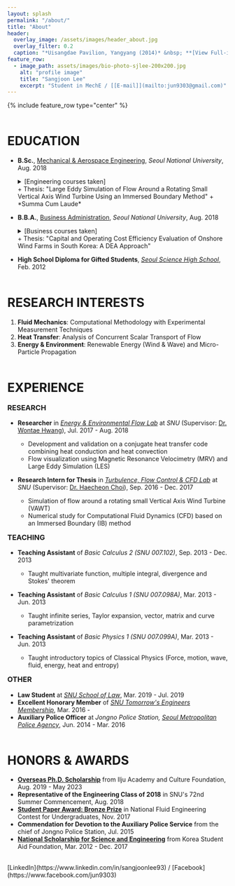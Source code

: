 ```yaml
---
layout: splash
permalink: "/about/"
title: "About"
header:
  overlay_image: /assets/images/header_about.jpg
  overlay_filter: 0.2
  caption: "*Uisangdae Pavilion, Yangyang (2014)* &nbsp; **[View Full-image](/assets/photographs/ui_sang_dae_yang_yang_2014.jpg)**"
feature_row:
  - image_path: assets/images/bio-photo-sjlee-200x200.jpg
    alt: "profile image"
    title: "Sangjoon Lee"
    excerpt: "Student in MechE / [[E-mail]](mailto:jun9303@gmail.com)"
---
```


{% include feature_row type="center" %}

# EDUCATION

- **B.Sc.**, [Mechanical & Aerospace Engineering](http://me.snu.ac.kr/eng), *Seoul National University*, Aug. 2018
    <details>
      <summary>[Engineering courses taken]</summary>
    
      <small>Applied Fluid Mechanics, Creative Engineering Design, Digital Computer Concept and Practice, Digital Fabrication and Manufacturing, Dynamics, Engineering Mathematics (1 & 2), Fluid Mechanics, Heat Transfer, Introduction to Electrical and Computer Engineering, Management in Mechanical Engineering (1 & 2), Manufacturing Processes, Mechanical Drawing, Mechanical Engineering Lab. (1 & 2), Mechanical System Design Project (1 & 2), Mechanics and Design, Solid Mechanics, Thermodynamics, Writing in Science & Technology (GPA of 4.22/4.3)</small>
    </details>
  + Thesis: "Large Eddy Simulation of Flow Around a Rotating Small Vertical Axis Wind Turbine Using an Immersed Boundary Method"
  + *Summa Cum Laude*
- **B.B.A.**, [Business Administration](http://cba.snu.ac.kr/en), *Seoul National University*, Aug. 2018
    <details>
      <summary>[Business courses taken]</summary>
    
      <small>Capital Markets and Accounting, Corporate Strategy, Fundamentals of Economics, Human Resource Management, International Business Management, Management Information System, Management Science, Managerial Accounting, Marketing Management, Mathematics for Economics, Operations Management, Principles of Accounting, Principles of Management (GPA of 4.18/4.3)</small>
    </details>
  + Thesis: "Capital and Operating Cost Efficiency Evaluation of Onshore Wind Farms in South Korea: A DEA Approach" 
- **High School Diploma for Gifted Students**, *[Seoul Science High School](http://en.sshs.hs.kr)*, Feb. 2012

# RESEARCH INTERESTS

1. **Fluid Mechanics**: Computational Methodology with Experimental Measurement Techniques
2. **Heat Transfer**: Analysis of Concurrent Scalar Transport of Flow
3. **Energy & Environment**: Renewable Energy (Wind & Wave) and Micro-Particle Propagation

# EXPERIENCE

### RESEARCH

- **Researcher** in *[Energy & Environmental Flow Lab](http://eeflow.snu.ac.kr)* at *SNU* (Supervisor: [Dr. Wontae Hwang](http://me.snu.ac.kr/eng/01_intro/faculty_view.asp?pid=137)), Jul. 2017 - Aug. 2018
  + Development and validation on a conjugate heat transfer code combining heat conduction and heat convection
  + Flow visualization using Magnetic Resonance Velocimetry (MRV) and Large Eddy Simulation (LES)

- **Research Intern for Thesis** in *[Turbulence, Flow Control & CFD Lab](http://tfc.snu.ac.kr)* at *SNU* (Supervisor: [Dr. Haecheon Choi](http://me.snu.ac.kr/eng/01_intro/faculty_view.asp?pid=39)), Sep. 2016 - Dec. 2017
  + Simulation of flow around a rotating small Vertical Axis Wind Turbine (VAWT)
  + Numerical study for Computational Fluid Dynamics (CFD) based on an Immersed Boundary (IB) method

### TEACHING

- **Teaching Assistant** of *Basic Calculus 2 (SNU 007.102)*, Sep. 2013 - Dec. 2013
  + Taught multivariate function, multiple integral, divergence and Stokes' theorem

- **Teaching Assistant** of *Basic Calculus 1 (SNU 007.098A)*, Mar. 2013 - Jun. 2013
  + Taught infinite series, Taylor expansion, vector, matrix and curve parametrization

- **Teaching Assistant** of *Basic Physics 1 (SNU 007.099A)*, Mar. 2013 - Jun. 2013
  + Taught introductory topics of Classical Physics (Force, motion, wave, fluid, energy, heat and entropy)

### OTHER

- **Law Student** at *[SNU School of Law](https://law.snu.ac.kr)*, Mar. 2019 - Jul. 2019
- **Excellent Honorary Member** of *[SNU Tomorrow's Engineers Membership](https://honor.snu.ac.kr)*, Mar. 2016 -
- **Auxiliary Police Officer** at *Jongno Police Station, [Seoul Metropolitan Police Agency](https://www.smpa.go.kr/home/homeIndexEng.do?menuCode=eng)*, Jun. 2014 - Mar. 2016

# HONORS & AWARDS

- **[Overseas Ph.D. Scholarship](http://www.taekwanggroup.co.kr/homepage/eng/iljuFoundationIntro.do)** from Ilju Academy and Culture Foundation, Aug. 2019 - May 2023
- **Representative of the Engineering Class of 2018** in SNU's 72nd Summer Commencement, Aug. 2018
- **[Student Paper Award: Bronze Prize](http://www.dbpia.co.kr/journal/articleDetail?nodeId=NODE07287580&language=ko_KR#)** in National Fluid Engineering Contest for Undergraduates, Nov. 2017
- **Commendation for Devotion to the Auxiliary Police Service** from the chief of Jongno Police Station, Jul. 2015
- **[National Scholarship for Science and Engineering](http://www.kosaf.go.kr/eng/jsp/aid/aid02_01_01.jsp?ttab1=0)** from Korea Student Aid Foundation, Mar. 2012 - Dec. 2017
  
<br>
[LinkedIn](https://www.linkedin.com/in/sangjoonlee93) / [Facebook](https://www.facebook.com/jun9303)

<style type="text/css">
.archive__item {
	text-align:center !important;
}
.archive__item {
	margin-bottom: 0px;
}
.archive__item-teaser img {
	max-width:150px;
    border-radius: 50%;
    padding: 5px;
    border: 1px solid #bfbfbf;
}
h1 {
	margin-top:2em;
}
h3 {
	margin-top:0.5em;
}
</style>

